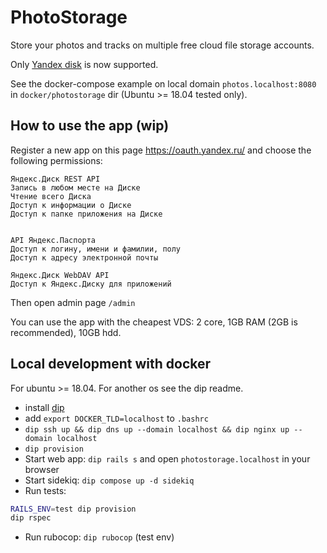 # PhotoStorage

Store your photos and tracks on multiple free cloud file storage accounts.

Only [Yandex disk](https://disk.yandex.ru/client/disk) is now supported.

See the docker-compose example on local domain `photos.localhost:8080` in `docker/photostorage` dir (Ubuntu >= 18.04 tested only).

## How to use the app (wip)

Register a new app on this page https://oauth.yandex.ru/ and choose the following permissions:
```
Яндекс.Диск REST API
Запись в любом месте на Диске
Чтение всего Диска
Доступ к информации о Диске
Доступ к папке приложения на Диске


API Яндекс.Паспорта
Доступ к логину, имени и фамилии, полу
Доступ к адресу электронной почты

Яндекс.Диск WebDAV API
Доступ к Яндекс.Диску для приложений
```

Then open admin page `/admin`

You can use the app with the cheapest VDS: 2 core, 1GB RAM (2GB is recommended), 10GB hdd.

## Local development with docker

For ubuntu >= 18.04. For another os see the dip readme.

* install [dip](https://github.com/bibendi/dip)
* add `export DOCKER_TLD=localhost` to `.bashrc`
* `dip ssh up && dip dns up --domain localhost && dip nginx up --domain localhost`
* `dip provision`
* Start web app: `dip rails s` and open `photostorage.localhost` in your browser
* Start sidekiq: `dip compose up -d sidekiq`
* Run tests:
```bash
RAILS_ENV=test dip provision
dip rspec
```
* Run rubocop: `dip rubocop` (test env)
